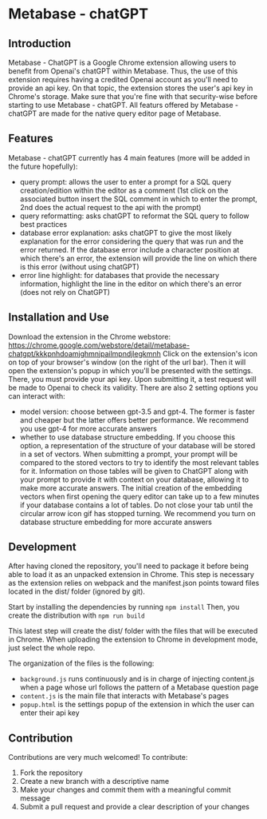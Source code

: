 # Metabase - chatGPT

## Introduction

Metabase - ChatGPT is a Google Chrome extension allowing users to benefit from Openai's chatGPT within Metabase. Thus, the use of this extension requires having a credited Openai account as you'll need to provide an api key. On that topic, the extension stores the user's api key in Chrome's storage. Make sure that you're fine with that security-wise before starting to use Metabase - chatGPT. All featurs offered by Metabase - chatGPT are made for the native query editor page of Metabase.

## Features

Metabase - chatGPT currently has 4 main features (more will be added in the future hopefully):
- query prompt: allows the user to enter a prompt for a SQL query creation/edition within the editor as a comment (1st click on the associated button insert the SQL comment in which to enter the prompt, 2nd does the actual request to the api with the prompt)
- query reformatting: asks chatGPT to reformat the SQL query to follow best practices
- database error explanation: asks chatGPT to give the most likely explanation for the error considering the query that was run and the error returned. If the database error include a character position at which there's an error, the extension will provide the line on which there is this error (without using chatGPT)
- error line highlight: for databases that provide the necessary information, highlight the line in the editor on which there's an error (does not rely on ChatGPT)

## Installation and Use

Download the extension in the Chrome webstore: https://chrome.google.com/webstore/detail/metabase-chatgpt/kkkpnhdoamjghmnjpailmpndjlegkmnh
Click on the extension's icon on top of your browser's window (on the right of the url bar). Then it will open the extension's popup in which you'll be presented with the settings. There, you must provide your api key. Upon submitting it, a test request will be made to Openai to check its validity. There are also 2 setting options you can interact with:
- model version: choose between gpt-3.5 and gpt-4. The former is faster and cheaper but the latter offers better performance. We recommend you use gpt-4 for more accurate answers
- whether to use database structure embedding. If you choose this option, a representation of the structure of your database will be stored in a set of vectors. When submitting a prompt, your prompt will be compared to the stored vectors to try to identify the most relevant tables for it. Information on those tables will be given to ChatGPT along with your prompt to provide it with context on your database, allowing it to make more accurate answers. The initial creation of the embedding vectors when first opening the query editor can take up to a few minutes if your database contains a lot of tables. Do not close your tab until the circular arrow icon gif has stopped turning. We recommend you turn on database structure embedding for more accurate answers


## Development

After having cloned the repository, you'll need to package it before being able to load it as an unpacked extension in Chrome. This step is necessary as the extension relies on webpack and the manifest.json points toward files located in the dist/ folder (ignored by git).

Start by installing the dependencies by running `npm install`
Then, you create the distribution with `npm run build`

This latest step will create the dist/ folder with the files that will be executed in Chrome. When uploading the extension to Chrome in development mode, just select the whole repo.

The organization of the files is the following:
- `background.js` runs continuously and is in charge of injecting content.js when a page whose url follows the pattern of a Metabase question page
- `content.js` is the main file that interacts with Metabase's pages
- `popup.html` is the settings popup of the extension in which the user can enter their api key

## Contribution

Contributions are very much welcomed! To contribute:
1. Fork the repository
2. Create a new branch with a descriptive name
3. Make your changes and commit them with a meaningful commit message
4. Submit a pull request and provide a clear description of your changes

